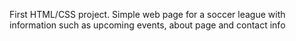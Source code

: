 First HTML/CSS project. Simple web page for a soccer league with
information such as upcoming events, about page and contact info
